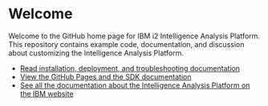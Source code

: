 Welcome
=======

Welcome to the GitHub home page for IBM i2 Intelligence Analysis Platform. This repository contains example code, documentation, and discussion about customizing the Intelligence Analysis Platform.

-   [Read installation, deployment, and troubleshooting documentation](documentation/developer_essentials_welcome.md)
-   [View the GitHub Pages and the SDK documentation](http://ibm-i2.github.io/Analyze)
-   [See all the documentation about the Intelligence Analysis Platform on the IBM website](http://www-01.ibm.com/support/docview.wss?uid=swg27024896)


